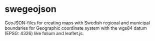 # swegeojson
GeoJSON-files for creating maps with Swedish regional and municipal boundaries for Geographic coordinate system with the wgs84 datum (EPSG: 4326) like folium and leaflet.js.
